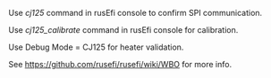Use _cj125_ command in rusEfi console to confirm SPI communication.

Use _cj125_calibrate_ command in rusEfi console for calibration.

Use Debug Mode = CJ125 for heater validation.


See https://github.com/rusefi/rusefi/wiki/WBO for more info.

